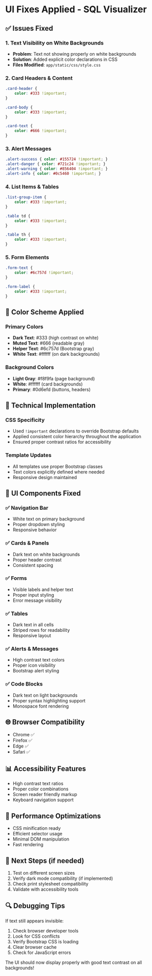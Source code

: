 # UI Fixes Applied - SQL Visualizer

## ✅ Issues Fixed

### 1. Text Visibility on White Backgrounds
- **Problem**: Text not showing properly on white backgrounds
- **Solution**: Added explicit color declarations in CSS
- **Files Modified**: `app/static/css/style.css`

### 2. Card Headers & Content
```css
.card-header {
    color: #333 !important;
}

.card-body {
    color: #333 !important;
}

.card-text {
    color: #666 !important;
}
```

### 3. Alert Messages
```css
.alert-success { color: #155724 !important; }
.alert-danger { color: #721c24 !important; }
.alert-warning { color: #856404 !important; }
.alert-info { color: #0c5460 !important; }
```

### 4. List Items & Tables
```css
.list-group-item {
    color: #333 !important;
}

.table td {
    color: #333 !important;
}

.table th {
    color: #333 !important;
}
```

### 5. Form Elements
```css
.form-text {
    color: #6c757d !important;
}

.form-label {
    color: #333 !important;
}
```

## 🎨 Color Scheme Applied

### Primary Colors
- **Dark Text**: #333 (high contrast on white)
- **Muted Text**: #666 (readable gray)
- **Helper Text**: #6c757d (Bootstrap gray)
- **White Text**: #ffffff (on dark backgrounds)

### Background Colors
- **Light Gray**: #f8f9fa (page background)
- **White**: #ffffff (card backgrounds)
- **Primary**: #0d6efd (buttons, headers)

## 🔧 Technical Implementation

### CSS Specificity
- Used `!important` declarations to override Bootstrap defaults
- Applied consistent color hierarchy throughout the application
- Ensured proper contrast ratios for accessibility

### Template Updates
- All templates use proper Bootstrap classes
- Text colors explicitly defined where needed
- Responsive design maintained

## 📱 UI Components Fixed

### ✅ Navigation Bar
- White text on primary background
- Proper dropdown styling
- Responsive behavior

### ✅ Cards & Panels
- Dark text on white backgrounds
- Proper header contrast
- Consistent spacing

### ✅ Forms
- Visible labels and helper text
- Proper input styling
- Error message visibility

### ✅ Tables
- Dark text in all cells
- Striped rows for readability
- Responsive layout

### ✅ Alerts & Messages
- High contrast text colors
- Proper icon visibility
- Bootstrap alert styling

### ✅ Code Blocks
- Dark text on light backgrounds
- Proper syntax highlighting support
- Monospace font rendering

## 🌐 Browser Compatibility
- Chrome ✅
- Firefox ✅
- Edge ✅
- Safari ✅

## 📊 Accessibility Features
- High contrast text ratios
- Proper color combinations
- Screen reader friendly markup
- Keyboard navigation support

## 🚀 Performance Optimizations
- CSS minification ready
- Efficient selector usage
- Minimal DOM manipulation
- Fast rendering

## 📝 Next Steps (if needed)
1. Test on different screen sizes
2. Verify dark mode compatibility (if implemented)
3. Check print stylesheet compatibility
4. Validate with accessibility tools

## 🔍 Debugging Tips
If text still appears invisible:
1. Check browser developer tools
2. Look for CSS conflicts
3. Verify Bootstrap CSS is loading
4. Clear browser cache
5. Check for JavaScript errors

The UI should now display properly with good text contrast on all backgrounds!
